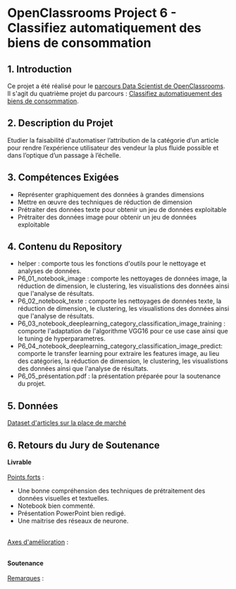 # OpenClassrooms Project 6 - Classifiez automatiquement des biens de consommation

## 1. Introduction
Ce projet a été réalisé pour le [parcours Data Scientist de OpenClassrooms](https://openclassrooms.com/fr/paths/164-data-scientist). <br>
Il s'agit du quatrième projet du parcours : [Classifiez automatiquement des biens de consommation](https://openclassrooms.com/fr/paths/164/projects/631/assignment).

## 2. Description du Projet
Etudier la faisabilité d'automatiser l’attribution de la catégorie d’un article pour rendre l’expérience utilisateur des vendeur la plus fluide possible et dans l’optique d’un passage à l’échelle.

## 3. Compétences Exigées
- Représenter graphiquement des données à grandes dimensions
- Mettre en œuvre des techniques de réduction de dimension
- Prétraiter des données texte pour obtenir un jeu de données exploitable
- Prétraiter des données image pour obtenir un jeu de données exploitable

## 4. Contenu du Repository
- helper : comporte tous les fonctions d'outils pour le nettoyage et analyses de données.
- P6_01_notebook_image : comporte les nettoyages de données image, la réduction de dimension, le clustering, les visualistions des données ainsi que l'analyse de résultats.
- P6_02_notebook_texte : comporte les nettoyages de données texte, la réduction de dimension, le clustering, les visualistions des données ainsi que l'analyse de résultats.
- P6_03_notebook_deeplearning_category_classification_image_training : comporte l'adaptation de l'algorithme VGG16 pour ce use case ainsi que le tuning de hyperparametres.
- P6_04_notebook_deeplearning_category_classification_image_predict: comporte le transfer learning pour extraire les features image, au lieu des catégories, la réduction de dimension, le clustering, les visualistions des données ainsi que l'analyse de résultats.
- P6_05_présentation.pdf : la présentation préparée pour la soutenance du projet.

## 5. Données
[Dataset d'articles sur la place de marché](https://s3-eu-west-1.amazonaws.com/static.oc-static.com/prod/courses/files/Parcours_data_scientist/Projet+-+Textimage+DAS+V2/Dataset+projet+prétraitement+textes+images.zip)


## 6. Retours du Jury de Soutenance
**Livrable**<br><br>
<ins>Points forts</ins> :
-  Une bonne compréhension des techniques de prétraitement des données visuelles et textuelles.
-  Notebook bien commenté.
-  Présentation PowerPoint bien redigé.
-  Une maitrise des réseaux de neurone.
<br><br>

<ins>Axes d'amélioration</ins> :
<br><br>

**Soutenance**<br><br>
<ins>Remarques</ins> :
<br>